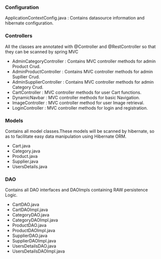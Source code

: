 ### Configuration

ApplicationContextConfig.java : Contains datasource information and hibernate configuration.

### Controllers

All the classes are annotated with @Controller and @RestController so that they can be scanned by spring MVC

- AdminCategoryController : Contains MVC controller methods for admin Product Crud.
- AdminProductController : Contains MVC controller methods for admin Supllier Crud.
- AdminSupplierController : Contains MVC controller methods for admin Category Crud.
- CartController : MVC controller methods for user Cart functions.
- DynamicNavbar : MVC controller methods for basic Navigation.
- ImageController : MVC controller method for user Image retrieval.
- LoginController : MVC controller methods for login and registration.

### Models

Contains all model classes.These models will be scanned by hibernate, so as to facilitate easy data manipulation using Hibernate ORM.

- Cart.java
- Category.java
- Product.java
- Supplier.java
- UsersDetails.java

### DAO

Contains all DAO interfaces and DAOImpls containing RAW persistence Logic.

-  CartDAO.java
- CartDAOImpl.java
- CategoryDAO.java
- CategoryDAOImpl.java
- ProductDAO.java
- ProductDAOImpl.java
- SupplierDAO.java
- SupplierDAOImpl.java
- UsersDetailsDAO.java
- UsersDetailsDAOImpl.java
